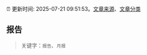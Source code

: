 :alarm_clock: 更新时间: 2025-07-21 09:51:53。[文章来源](/README.md)、[文章分类](/TAGS.md)

## 报告


> 关键字：`报告`、`月报`



